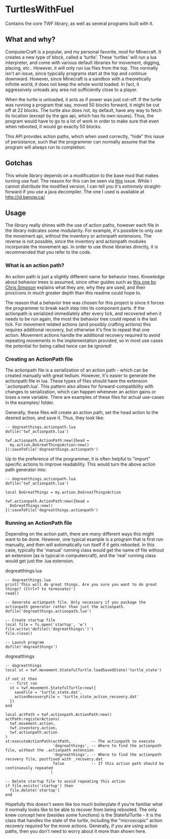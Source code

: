 # TurtlesWithFuel

Contains the core TWF library, as well as several programs built with it.

## What and why?

ComputerCraft is a popular, and my personal favorite, mod for Minecraft. It creates a new type of block, called a 'turtle'. These 'turtles' will run a lua interpreter, and come with various default libraries for movement, digging, placing, etc.. However, it will only run lua files from the top. This normally isn't an issue, since typically programs start at the top and continue downward. However, since Minecraft is a sandbox with a theoretically infinite world, it does not keep the whole world loaded. In fact, it aggressively unloads any area not sufficiently close to a player. 

When the turtle is unloaded, it acts as if power was just cut-off. If the turtle was running a program that say, moved 50 blocks forward, it might be cut off at 22 blocks. The turtle also does not, by default, have any way to fetch its location (except by the gps api, which has its own issues). Thus, the program would have to go to a lot of work in order to make sure that even when rebooted, it would go exactly 50 blocks.

This API provides action paths, which when used correctly, "hide" this issue of persistance, such that the programmer can normally assume that the program will always run to completion.

## Gotchas

This whole library depends on a modification to the base mod that makes turning use fuel. The reason for this can be seen via [this](https://github.com/dan200/ComputerCraft/issues/110) issue. While I cannot distribute the modified version, I can tell you it's *extremely* straight-forward if you use a java decompiler. The one I used is available at http://jd.benow.ca/

## Usage

The library really shines with the use of action paths, however each file in the library indicates some modularity. For example, it's possible to only use the movement api, without the inventory or actonpath extensions. The reverse is not possible, since the inventory and actionpath modules incorporate the movement api. In order to use those libraries directly, it is recommended that you refer to the code.

### What is an action path?

An action path is just a slightly different name for behavior trees. Knowledge about behavior trees is assumed, since other guides such as [this one by Chris Simpson](http://www.gamasutra.com/blogs/ChrisSimpson/20140717/221339/Behavior_trees_for_AI_How_they_work.php) explains what they are, why they are used, and their pros/cons in much greater depth than this readme could hope to.

The reason that a behavior tree was chosen for this project is since it forces the programmer to break each step into its component parts. If the actionpath is serialized immediately after every tick, and recovered when it needs to be run again, the most the behavior tree could repeat is the last tick. For movement related actions (and possibly crafting actions) this requires additional recovery, but otherwise it's fine to repeat that one action. Movement actions handle the additional recovery required to avoid repeating movements in the implementation provided, so in most use cases the potential for being called twice can be ignored!


### Creating an ActionPath file

The actionpath file is a serialization of an action path - which can be created manually with great tedium. However, it's easier to generate the actionpath file in lua. These types of files should have the extension '.actionpath.lua'. This pattern also allows for forward-compatibility with changes to serialization, which can happen whenever an action gains or loses a new variable. There are examples of these files for actual use-cases in the examples/ folder. 

Generally, these files will create an action path, set the head action to the desired action, and save it. Thus, they look like:

    -- dogreatthings.actionpath.lua
    dofile('twf_actionpath.lua')

    twf.actionpath.ActionPath:new({head =
      my.action.DoGreatThingsAction:new()
    }):saveToFile('dogreatthings.actionpath')

Up to the preference of the programmer, it is often helpful to "import" specific actions to improve readability. This would turn the above action path generator into:

    -- dogreatthings.actionpath.lua
    dofile('twf_actionpath.lua')
    
    local DoGreatThings = my.action.DoGreatThingsAction

    twf.actionpath.ActionPath:new({head =
      DoGreatThings:new()
    }):saveToFile('dogreatthings.actionpath')

### Running an ActionPath file

Depending on the action path, there are *many* different ways this might want to be done. However, one typical example is a program that is first run manually, and then will automatically run itself if it gets rebooted. In this case, typically the 'manual' running class would get the name of file without an extension (as is typical in computercraft), and the 'real' running class would get just the .lua extension.

dogreatthings.lua

    -- dogreatthings.lua
    print('This will do great things. Are you sure you want to do great things? (Ctrl+T to terminate)')
    read()
    
    -- Generate actionpath file. Only necessary if you package the actionpath generator rather than just the actionpath. 
    dofile('dogreatthings.actionpath.lua')
    
    -- Create startup file 
    local file = fs.open('startup', 'w')
    file.write('dofile(\'dogreatthings\')')
    file.close()
    
    -- Launch program
    dofile('dogreatthings')

dogreatthings

    -- dogreatthings
    local st = twf.movement.StatefulTurtle.loadSavedState('turtle_state')

    if not st then 
      -- first run 
      st = twf.movement.StatefulTurtle:new({
        saveFile = 'turtle_state.dat',
        actionRecoveryFile = 'turtle_state_action_recovery.dat'
      })
    end
    
    local actPath = twf.actionpath.ActionPath:new()
    actPath:registerActions(
      twf.movement.action,
      twf.inventory.action,
      twf.actionpath.action
    )
    st:executeActionPath(actPath,         -- The actionpath to execute
                         'dogreatthings', -- Where to find the actionpath file, without the .actionpath extension
                         'dogreatthings', -- Where to find the actionpath recovery file, postfixed with _recovery.dat
                         false            -- If this action path should be continuously repeated
                        )
    
    -- Delete startup file to avoid repeating this action
    if file.exists('startup') then 
      file.delete('startup')
    end

Hopefully this doesn't seem like too much boilerplate if you're familiar what it normally looks like to be able to recover from being rebooted. The only knew concept here (besides some functions) is the StatefulTurtle - it is the class that handles the state of the turtle, including the "microscopic" action recovery required for the move actions. Generally, if you are using action paths, then you don't need to worry about it more than shown here.